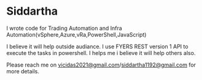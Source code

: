 # Siddartha


I wrote code for Trading Automation and Infra Automation(vSphere,Azure,vRa,PowerShell,JavaScript)

I believe it will help outside audiance. I use FYERS REST version 1  API  to execute the tasks in powershell.
I helps me i believe it will help others also.

Please reach me on vicidas2021@gmail.com/siddartha1192@gmail.com for more details.
